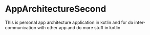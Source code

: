 # AppArchitectureSecond
This is personal app architecture application in kotlin and for do inter-communication with other app and do more stuff in kotlin
